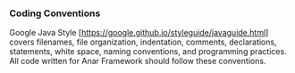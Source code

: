 ### Coding Conventions

Google Java Style [https://google.github.io/styleguide/javaguide.html] 
covers filenames, file organization, indentation, comments, declarations, statements, white space, naming conventions, and programming practices. All code written for Anar Framework should follow these conventions.

